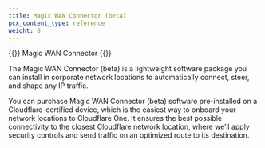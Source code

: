 ```yaml
---
title: Magic WAN Connector (beta)
pcx_content_type: reference
weight: 8
---
```


{{<beta>}} Magic WAN Connector {{</beta>}}

The Magic WAN Connector (beta) is a lightweight software package you can install in corporate network locations to automatically connect, steer, and shape any IP traffic.

You can purchase Magic WAN Connector (beta) software pre-installed on a Cloudflare-certified device, which is the easiest way to onboard your network locations to Cloudflare One. It ensures the best possible connectivity to the closest Cloudflare network location, where we’ll apply security controls and send traffic on an optimized route to its destination.
